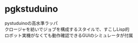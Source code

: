 <!-- -*- coding: utf-8 -*- -->
# pgkstuduino
pystuduinoの高水準ラッパ  
クロージャを紡いでジョブを構成するスタイルで、すこしLisp的  
ロボット実機がなくても動作確認できるGUIのシミュレータが付属

